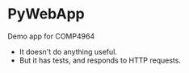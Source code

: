 # PyWebApp
Demo app for COMP4964
* It doesn't do anything useful.
* But it has tests, and responds to HTTP requests.
